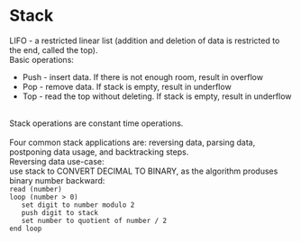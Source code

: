 # Stack

LIFO - a restricted linear list (addition and deletion of data is restricted to the end, called the top).<br>
Basic operations:
<ul>
  <li>Push - insert data. If there is not enough room, result in overflow</li>
  <li>Pop - remove data. If stack is empty, result in underflow</li>
  <li>Top - read the top without deleting. If stack is empty, result in underflow</li>
</ul>
<br>
Stack operations are constant time operations.
<br>
<br>
Four common stack applications are: reversing data, parsing data, postponing data usage, and backtracking steps.<br>
Reversing data use-case:<br>use stack to CONVERT DECIMAL TO BINARY, as the algorithm produses binary number backward:<br>
<code>read (number)</code><br>
<code>loop (number > 0)</code><br>
<code>&emsp;  set digit to number modulo 2</code><br>
<code>&emsp;  push digit to stack</code><br>
<code>&emsp;  set number to quotient of number / 2</code><br>
<code>end loop</code><br>

